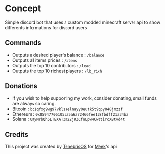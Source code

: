 # Concept
Simple discord bot that uses a custom modded minecraft server api to show differents informations for discord users 
## Commands
- Outputs a desired player's balance : ```/balance```
- Outputs all items prices : ```/items```
- Outputs the top 10 contributors : ```/lead```
- Outputs the top 10 richest players : ```/lb_rich```
## Donations
- If you wish to help supporting my work, consider donating, small funds are always so caring.
- Bitcoin : ```bc1qfxg9wg97vklzselnayy0eutk5t9cpy048jmzzf```
- Ethereum : ```0x859477061053a5a6a72466fee128fbdff21a34ba```
- Solana : ```UDyMrbQh5LTBXAT3K22jRZCfnLpw4CwztiYcXBtvd4t```
## Credits
This project was created by [TenebrisOS](https://github.com/TenebrisOS) for [Meek](https://github.com/Meekiavelique)'s api
